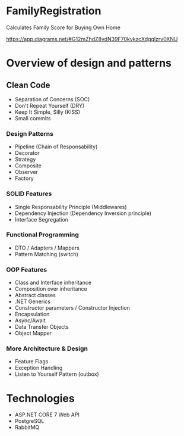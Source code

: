 # FamilyRegistration
Calculates Family Score for Buying Own Home 

https://app.diagrams.net/#G12mZhdZ8vdN39F70kvkzcXdgqlzrv0XNU


# Overview of design and patterns

## Clean Code

* Separation of Concerns (SOC)
* Don't Repeat Yourself (DRY)
* Keep It Simple, Silly (KISS)
* Small commits

### Design Patterns

* Pipeline (Chain of Responsability)
* Decorator
* Strategy
* Composite
* Observer
* Factory


### SOLID Features

* Single Responsability Principle (Middlewares)
* Dependency Injection (Dependency Inversion principle)
* Interface Segregation


### Functional Programming

* DTO / Adapters / Mappers
* Pattern Matching (switch)

### OOP Features

* Class and Interface inheritance
* Composition over inheritance
* Abstract classes
* .NET Generics
* Constructor parameters / Constructor Injection
* Encapsulation
* Async/Await
* Data Transfer Objects
* Object Mapper

### More Architecture & Design

* Feature Flags
* Exception Handling
* Listen to Yourself Pattern (outbox)

# Technologies

* ASP.NET CORE 7 Web API
* PostgreSQL
* RabbitMQ